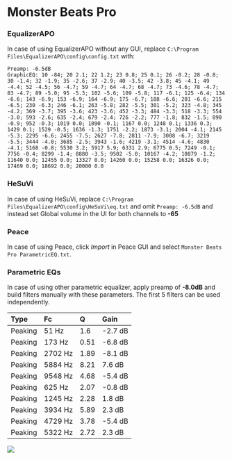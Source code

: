 # Monster Beats Pro

### EqualizerAPO
In case of using EqualizerAPO without any GUI, replace `C:\Program Files\EqualizerAPO\config\config.txt`
with:
```
Preamp: -6.5dB
GraphicEQ: 10 -84; 20 2.1; 22 1.2; 23 0.8; 25 0.1; 26 -0.2; 28 -0.8; 30 -1.4; 32 -1.9; 35 -2.6; 37 -2.9; 40 -3.5; 42 -3.8; 45 -4.1; 49 -4.4; 52 -4.5; 56 -4.7; 59 -4.7; 64 -4.7; 68 -4.7; 73 -4.6; 78 -4.7; 83 -4.7; 89 -5.0; 95 -5.3; 102 -5.6; 109 -5.8; 117 -6.1; 125 -6.4; 134 -6.6; 143 -6.9; 153 -6.9; 164 -6.9; 175 -6.7; 188 -6.6; 201 -6.6; 215 -6.5; 230 -6.3; 246 -6.1; 263 -5.8; 282 -5.5; 301 -5.2; 323 -4.8; 345 -4.2; 369 -3.7; 395 -3.6; 423 -3.6; 452 -3.3; 484 -3.3; 518 -3.3; 554 -3.0; 593 -2.6; 635 -2.4; 679 -2.4; 726 -2.2; 777 -1.8; 832 -1.5; 890 -0.9; 952 -0.3; 1019 0.0; 1090 -0.1; 1167 0.0; 1248 0.1; 1336 0.3; 1429 0.1; 1529 -0.5; 1636 -1.3; 1751 -2.2; 1873 -3.1; 2004 -4.1; 2145 -5.3; 2295 -6.6; 2455 -7.5; 2627 -7.8; 2811 -7.9; 3008 -6.7; 3219 -5.5; 3444 -4.0; 3685 -2.5; 3943 -1.6; 4219 -3.1; 4514 -4.6; 4830 -4.1; 5168 -0.8; 5530 3.2; 5917 5.9; 6331 2.9; 6775 0.5; 7249 -0.1; 7756 -0.4; 8299 -1.4; 8880 -3.5; 9502 -5.0; 10167 -4.2; 10879 -1.2; 11640 0.0; 12455 0.0; 13327 0.0; 14260 0.0; 15258 0.0; 16326 0.0; 17469 0.0; 18692 0.0; 20000 0.0
```

### HeSuVi
In case of using HeSuVi, replace `C:\Program Files\EqualizerAPO\config\HeSuVi\eq.txt` and omit `Preamp:
-6.5dB` and instead set Global volume in the UI for both channels to **-65**

### Peace
In case of using Peace, click *Import* in Peace GUI and select `Monster Beats Pro ParametricEQ.txt`.

### Parametric EQs
In case of using other parametric equalizer, apply preamp of **-8.0dB** and build filters manually with
these parameters. The first 5 filters can be used independently.

| Type    | Fc      |    Q | Gain    |
|:--------|:--------|:-----|:--------|
| Peaking | 51 Hz   | 1.6  | -2.7 dB |
| Peaking | 173 Hz  | 0.51 | -6.8 dB |
| Peaking | 2702 Hz | 1.89 | -8.1 dB |
| Peaking | 5884 Hz | 8.21 | 7.6 dB  |
| Peaking | 9548 Hz | 4.68 | -5.4 dB |
| Peaking | 625 Hz  | 2.07 | -0.8 dB |
| Peaking | 1245 Hz | 2.28 | 1.8 dB  |
| Peaking | 3934 Hz | 5.89 | 2.3 dB  |
| Peaking | 4729 Hz | 3.78 | -5.4 dB |
| Peaking | 5322 Hz | 2.72 | 2.3 dB  |

![](https://raw.githubusercontent.com/jaakkopasanen/AutoEq/master/results/innerfidelity/sbaf-serious/Monster%20Beats%20Pro/Monster%20Beats%20Pro.png)